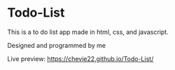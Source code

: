 # Todo-List

This is a to do list app made in html, css, and javascript.

Designed and programmed by me

Live preview: https://chevie22.github.io/Todo-List/
